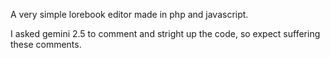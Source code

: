 A very simple lorebook editor made in php and javascript.

I asked gemini 2.5 to comment and stright up the code, so expect suffering these comments.
